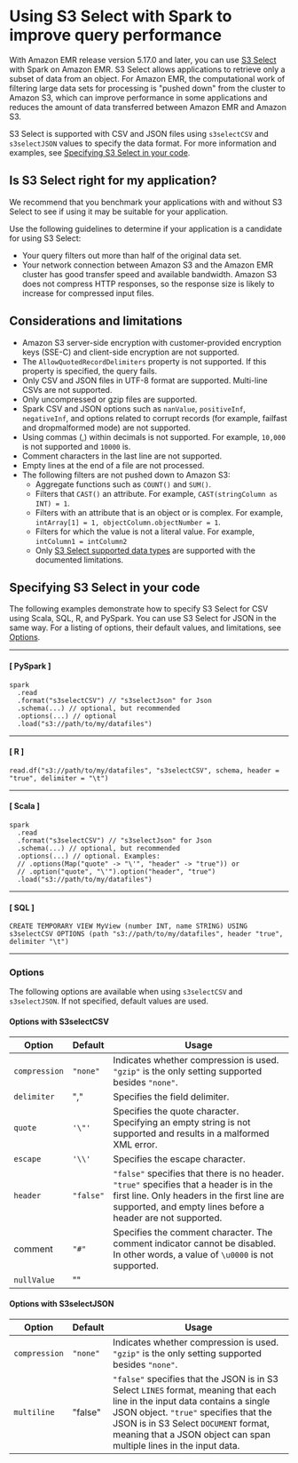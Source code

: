 # Using S3 Select with Spark to improve query performance<a name="emr-spark-s3select"></a>

With Amazon EMR release version 5\.17\.0 and later, you can use [S3 Select](https://aws.amazon.com/blogs/aws/s3-glacier-select/) with Spark on Amazon EMR\. S3 Select allows applications to retrieve only a subset of data from an object\. For Amazon EMR, the computational work of filtering large data sets for processing is "pushed down" from the cluster to Amazon S3, which can improve performance in some applications and reduces the amount of data transferred between Amazon EMR and Amazon S3\.

S3 Select is supported with CSV and JSON files using `s3selectCSV` and `s3selectJSON` values to specify the data format\. For more information and examples, see [Specifying S3 Select in your code](#emr-spark-s3select-specify)\.

## Is S3 Select right for my application?<a name="emr-spark-s3select-apps"></a>

We recommend that you benchmark your applications with and without S3 Select to see if using it may be suitable for your application\.

Use the following guidelines to determine if your application is a candidate for using S3 Select:
+ Your query filters out more than half of the original data set\.
+ Your network connection between Amazon S3 and the Amazon EMR cluster has good transfer speed and available bandwidth\. Amazon S3 does not compress HTTP responses, so the response size is likely to increase for compressed input files\.

## Considerations and limitations<a name="emr-spark-s3select-considerations"></a>
+ Amazon S3 server\-side encryption with customer\-provided encryption keys \(SSE\-C\) and client\-side encryption are not supported\. 
+ The `AllowQuotedRecordDelimiters` property is not supported\. If this property is specified, the query fails\.
+ Only CSV and JSON files in UTF\-8 format are supported\. Multi\-line CSVs are not supported\.
+ Only uncompressed or gzip files are supported\.
+ Spark CSV and JSON options such as `nanValue`, `positiveInf`, `negativeInf`, and options related to corrupt records \(for example, failfast and dropmalformed mode\) are not supported\.
+ Using commas \(,\) within decimals is not supported\. For example, `10,000` is not supported and `10000` is\.
+ Comment characters in the last line are not supported\.
+ Empty lines at the end of a file are not processed\.
+ The following filters are not pushed down to Amazon S3:
  + Aggregate functions such as `COUNT()` and `SUM()`\.
  + Filters that `CAST()` an attribute\. For example, `CAST(stringColumn as INT) = 1`\.
  + Filters with an attribute that is an object or is complex\. For example, `intArray[1] = 1, objectColumn.objectNumber = 1`\.
  + Filters for which the value is not a literal value\. For example, `intColumn1 = intColumn2`
  + Only [S3 Select supported data types](https://docs.aws.amazon.com/AmazonS3/latest/dev/s3-glacier-select-sql-reference-data-types.html) are supported with the documented limitations\.

## Specifying S3 Select in your code<a name="emr-spark-s3select-specify"></a>

The following examples demonstrate how to specify S3 Select for CSV using Scala, SQL, R, and PySpark\. You can use S3 Select for JSON in the same way\. For a listing of options, their default values, and limitations, see [Options](#emr-spark-s3select-specify-options)\.

------
#### [ PySpark ]

```
spark
  .read
  .format("s3selectCSV") // "s3selectJson" for Json
  .schema(...) // optional, but recommended
  .options(...) // optional
  .load("s3://path/to/my/datafiles")
```

------
#### [ R ]

```
read.df("s3://path/to/my/datafiles", "s3selectCSV", schema, header = "true", delimiter = "\t")
```

------
#### [ Scala ]

```
spark
  .read
  .format("s3selectCSV") // "s3selectJson" for Json
  .schema(...) // optional, but recommended
  .options(...) // optional. Examples:  
  // .options(Map("quote" -> "\'", "header" -> "true")) or
  // .option("quote", "\'").option("header", "true")
  .load("s3://path/to/my/datafiles")
```

------
#### [ SQL ]

```
CREATE TEMPORARY VIEW MyView (number INT, name STRING) USING s3selectCSV OPTIONS (path "s3://path/to/my/datafiles", header "true", delimiter "\t")
```

------

### Options<a name="emr-spark-s3select-specify-options"></a>

The following options are available when using `s3selectCSV` and `s3selectJSON`\. If not specified, default values are used\.

#### Options with S3selectCSV<a name="emr-spark-s3select-specify-options-csv"></a>


| Option | Default | Usage | 
| --- | --- | --- | 
|  `compression`  |  `"none"`  |  Indicates whether compression is used\. `"gzip"` is the only setting supported besides `"none"`\.  | 
|  `delimiter`  |  ","  |  Specifies the field delimiter\.  | 
|  `quote`  |  `'\"'`  |  Specifies the quote character\. Specifying an empty string is not supported and results in a malformed XML error\.  | 
|  `escape`  |  `'\\'`  |  Specifies the escape character\.  | 
|  `header`  |  `"false"`  |  `"false"` specifies that there is no header\. `"true"` specifies that a header is in the first line\. Only headers in the first line are supported, and empty lines before a header are not supported\.  | 
|  comment  |  `"#"`  |  Specifies the comment character\. The comment indicator cannot be disabled\. In other words, a value of `\u0000` is not supported\.  | 
|  `nullValue`  |  ""  |    | 

#### Options with S3selectJSON<a name="emr-spark-s3select-specify-options-json"></a>


| Option | Default | Usage | 
| --- | --- | --- | 
|  `compression`  |  `"none"`  |  Indicates whether compression is used\. `"gzip"` is the only setting supported besides `"none"`\.  | 
|  `multiline`  |  "false"  |  `"false"` specifies that the JSON is in S3 Select `LINES` format, meaning that each line in the input data contains a single JSON object\. `"true"` specifies that the JSON is in S3 Select `DOCUMENT` format, meaning that a JSON object can span multiple lines in the input data\.  | 